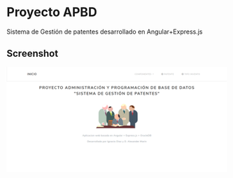 # Proyecto APBD

Sistema de Gestión de patentes desarrollado en Angular+Express.js

## Screenshot
![](docs/screenshot1.png)